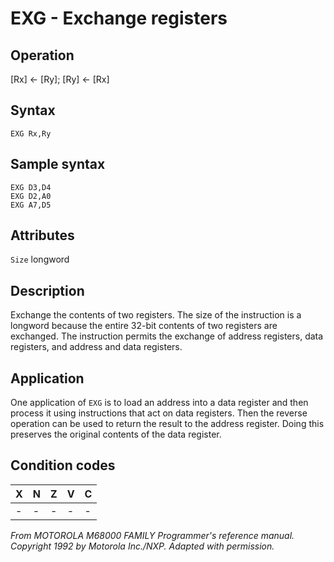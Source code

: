 # EXG - Exchange registers

## Operation
[Rx] ← [Ry]; [Ry] ← [Rx]

## Syntax
```assembly
EXG Rx,Ry
```
## Sample syntax
```assembly
EXG D3,D4
EXG D2,A0
EXG A7,D5
```

## Attributes
`Size` longword

## Description
Exchange the contents of two registers. The size of the instruction is a longword because the entire 32-bit contents of two registers are exchanged. The instruction permits the exchange of address registers, data registers, and address and data registers.

## Application
One application of `EXG` is to load an address into a data register and then process it using instructions that act on data registers. Then the reverse operation can be used to return the result to the address register. Doing this preserves the original contents of the data register.

## Condition codes
|X|N|Z|V|C|
|--|--|--|--|--|
|-|-|-|-|-|

*From MOTOROLA M68000 FAMILY Programmer's reference manual. Copyright 1992 by Motorola Inc./NXP. Adapted with permission.*